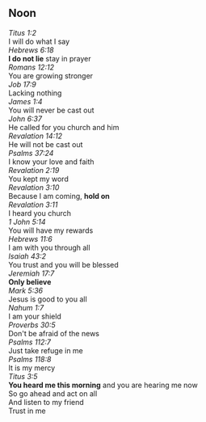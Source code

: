 ## Noon
_Titus 1:2_  
I will do what I say  
_Hebrews 6:18_  
**I do not lie** stay in prayer  
_Romans 12:12_  
You are growing stronger  
_Job 17:9_  
Lacking nothing  
_James 1:4_  
You will never be cast out  
_John 6:37_  
He called for you church and him  
_Revalation 14:12_  
He will not be cast out  
_Psalms 37:24_  
I know your love and faith  
_Revalation 2:19_  
You kept my word  
_Revalation 3:10_  
Because I am coming, **hold on**  
_Revalation 3:11_  
I heard you church  
_1 John 5:14_  
You will have my rewards  
_Hebrews 11:6_  
I am with you through all  
_Isaiah 43:2_  
You trust and you will be blessed  
_Jeremiah 17:7_  
**Only believe**  
_Mark 5:36_  
Jesus is good to you all  
_Nahum 1:7_  
I am your shield  
_Proverbs 30:5_  
Don't be afraid of the news  
_Psalms 112:7_  
Just take refuge in me  
_Psalms 118:8_  
It is my mercy  
_Titus 3:5_  
**You heard me this morning** and you are hearing me now  
So go ahead and act on all  
And listen to my friend  
Trust in me  
